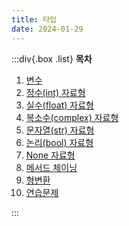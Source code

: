 ```yaml
---
title: 타입
date: 2024-01-29
---
```


:::div{.box .list}
**목차**

1. [변수](/python/chapter03/03-1)
2. [정수(int) 자료형](/python/chapter03/03-2)
3. [실수(float) 자료형](/python/chapter03/03-3)
4. [복소수(complex) 자료형](/python/chapter03/03-4)
5. [문자열(str) 자료형](/python/chapter03/03-5)
6. [논리(bool) 자료형](/python/chapter03/03-6)
7. [None 자료형](/python/chapter03/03-7)
8. [메서드 체이닝](/python/chapter03/03-8)
9. [형변환](/python/chapter03/03-9)
10. [연습문제](/python/chapter03/03-10)

:::
